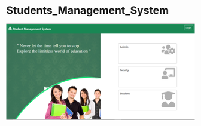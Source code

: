 # Students_Management_System
 
![alt text](https://github.com/epexstudio/Students_Management/blob/master/Screenshot/1233233.PNG)
